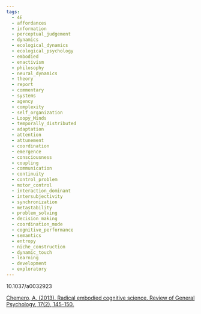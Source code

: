 ```yaml
---
tags:
  - 4E
  - affordances
  - information
  - perceptual_judgement
  - dynamics
  - ecological_dynamics
  - ecological_psychology
  - embodied
  - enactivism
  - philosophy
  - neural_dynamics
  - theory
  - report
  - commentary
  - systems
  - agency
  - complexity
  - self_organization
  - Loopy_Minds
  - temporally_distributed
  - adaptation
  - attention
  - attunement
  - coordination
  - emergence
  - consciousness
  - coupling
  - communication
  - continuity
  - control_problem
  - motor_control
  - interaction_dominant
  - intersubjectivity
  - synchronization
  - metastability
  - problem_solving
  - decision_making
  - coordination_mode
  - cognitive_performance
  - semantics
  - entropy
  - niche_construction
  - dynamic_touch
  - learning
  - development
  - exploratory
---
```


10.1037/a0032923

[Chemero, A. (2013). Radical embodied cognitive science. Review of General Psychology, 17(2), 145-150.](https://d1wqtxts1xzle7.cloudfront.net/56702030/___Radical_Embodied_Cognitive_ScienceBookFi-libre.pdf?1527802386=&response-content-disposition=inline%3B+filename%3DRadical_Embodied_Cognitive_Science.pdf&Expires=1728853746&Signature=al87X0hpUg6mV5UhTN5FCDmksHXSuZ-~5i3JjJWPMzK89ik74cLpVwJKp-Yqzn88RmDC6XeCLsNn-AK8vJR5gDGAAE1jmqumiem3Y29r-QB-W8de7vGV8kUCl6ph1AFRWCf3UGIj9J0Hp6T-wKdwhcgWAVc5-Sya0Q5noIxIAPZfucoVQzXseb5NkyiuC40FWUBJEZc165UI~s-sg~6N0GxkAOku5IDe9mZ4hS-yVPCr03QfeuNT9DYhnrgr~Pbvt21nvxo14DHh-II4M58AlDIoW-4Ba8-qyH4SRgRadmr-n4cjzWmcLRB-MGf0Iy0JQkER2UDaaVH65JYJ44jBKw__&Key-Pair-Id=APKAJLOHF5GGSLRBV4ZA)